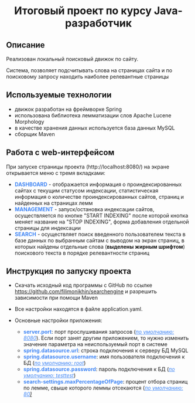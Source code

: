 <h1 align="center">Итоговый проект по курсу Java-разработчик</h1>

## Описание
Реализован локальный поисковый движок по сайту.

Система, позволяет подсчитывать слова на страницах сайта и по поисковому запросу находить наиболее релевантные страницы


## Используемые технологии
- движок разработан на фреймворке Spring
- использована библиотека лемматизации слов Apache Lucene Morphology
- в качестве хранения данных используется база данных MySQL
- сборщик Maven


## Работа с web-интерфейсом
При запуске страницы проекта (http://localhost:8080/) на экране открывается меню с тремя вкладками:
- <font color=#4287f5><b>DASHBOARD</b></font> - отображается информация о проиндексированных сайтах с текущим статусом индексации, статистическая информация о количестве проиндексированных сайтов, страниц и найденных на страницах лемм
- <font color=#4287f5><b>MANAGEMENT</b></font> - запуск/остановка индексации сайтов, осуществляется по кнопке "START INDEXING" после которой кнопка меняет название на "STOP INDEXING", форма добавления отдельной страницы для индексации 
- <font color=#4287f5><b>SEARCH</b></font> - осуществляет поиск введенного пользователем текста в базе данных по выбранным сайтам с выводом на экран страниц, в которых найдены отдельные слова (<b>выделены жирным шрифтом</b>) поискового текста в порядке релевантности страниц

## Инструкция по запуску проекта
- Скачать исходный код программы с GitHub по ссылке https://github.com/filimonikhin/searchengine и разрешить зависимости при помощи Maven
- Все настройки находятся в файле application.yaml. 
- Основные настройки приложения:

    - <font color=#4287f5><b>server.port</b></font>: порт прослушивания запросов (<font color=#4287f5><i><u>по умолчанию: 8080</u></i></font>). Если порт занят другим приложением, то нужно изменить значение параметра на неиспользуемый порт в системе
    - <font color=#4287f5><b>spring.datasource.url</b></font>: строка подключения к серверу БД MySQL
    - <font color=#4287f5><b>spring.datasource.username</b></font>: имя пользователя подключения к БД (<font color=#4287f5><i><u>по умолчанию: root</u></i></font>)
    - <font color=#4287f5><b>spring.datasource.password</b></font>: пароль подключения к БД (<font color=#4287f5><i><u>по умолчанию: testtest</u></i></font>)
    - <font color=#4287f5><b>search-settings.maxPercentageOfPage</b></font>: процент отбора страниц по лемме, свыше которого леммы отсекаются (<font color=#4287f5><i><u>по умолчанию: 80</font>)

